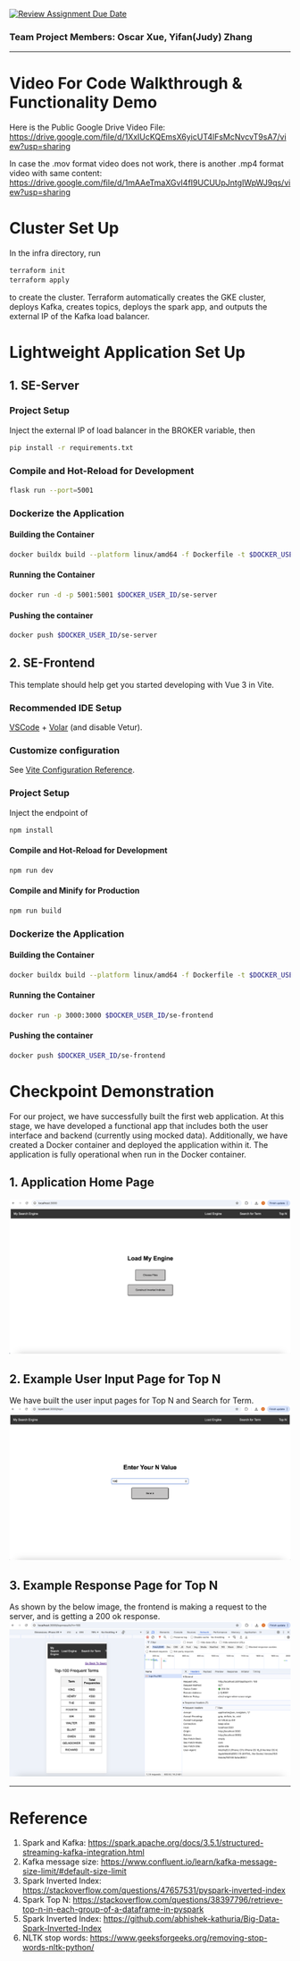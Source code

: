 [![Review Assignment Due Date](https://classroom.github.com/assets/deadline-readme-button-22041afd0340ce965d47ae6ef1cefeee28c7c493a6346c4f15d667ab976d596c.svg)](https://classroom.github.com/a/pLRyr-9g)
### Team Project Members: Oscar Xue, Yifan(Judy) Zhang
---
# Video For Code Walkthrough & Functionality Demo
Here is the Public Google Drive Video File:
https://drive.google.com/file/d/1XxIUcKQEmsX6yicUT4lFsMcNvcvT9sA7/view?usp=sharing

In case the .mov format video does not work, there is another .mp4 format video with same content:
https://drive.google.com/file/d/1mAAeTmaXGvI4fI9UCUUpJntgIWpWJ9qs/view?usp=sharing

# Cluster Set Up
In the infra directory, run
```sh
terraform init
terraform apply
```
to create the cluster. Terraform automatically creates the GKE cluster, deploys Kafka, creates topics, deploys the spark app, and outputs the external IP of the Kafka load balancer.

# Lightweight Application Set Up
## 1. SE-Server

### Project Setup
Inject the external IP of load balancer in the BROKER variable, then
```sh
pip install -r requirements.txt
```

### Compile and Hot-Reload for Development
```sh
flask run --port=5001
```

### Dockerize the Application

#### Building the Container
```sh
docker buildx build --platform linux/amd64 -f Dockerfile -t $DOCKER_USER_ID/se-server .
```

#### Running the Container
```sh
docker run -d -p 5001:5001 $DOCKER_USER_ID/se-server
```

#### Pushing the container
```sh
docker push $DOCKER_USER_ID/se-server
```

## 2. SE-Frontend

This template should help get you started developing with Vue 3 in Vite.

### Recommended IDE Setup

[VSCode](https://code.visualstudio.com/) + [Volar](https://marketplace.visualstudio.com/items?itemName=Vue.volar) (and disable Vetur).

### Customize configuration

See [Vite Configuration Reference](https://vitejs.dev/config/).

### Project Setup
Inject the endpoint of 
```sh
npm install
```

#### Compile and Hot-Reload for Development

```sh
npm run dev
```

#### Compile and Minify for Production

```sh
npm run build
```

### Dockerize the Application

#### Building the Container
```sh
docker buildx build --platform linux/amd64 -f Dockerfile -t $DOCKER_USER_ID/se-frontend .
```

#### Running the Container
```sh
docker run -p 3000:3000 $DOCKER_USER_ID/se-frontend
```

#### Pushing the container
```sh
docker push $DOCKER_USER_ID/se-frontend
```


# Checkpoint Demonstration
For our project, we have successfully built the first web application. At this stage, we have developed a functional app that includes both the user interface and backend (currently using mocked data). Additionally, we have created a Docker container and deployed the application within it. The application is fully operational when run in the Docker container.

## 1. Application Home Page
![image1](./Checkpoint1.png)

## 2. Example User Input Page for Top N 
We have built the user input pages for Top N and Search for Term.
![image1](./Checkpoint2.png)

## 3. Example Response Page for Top N 
As shown by the below image, the frontend is making a request to the server, and is getting a 200 ok response.
![image1](./Checkpoint3.png)

---
# Reference
1. Spark and Kafka: https://spark.apache.org/docs/3.5.1/structured-streaming-kafka-integration.html
2. Kafka message size: https://www.confluent.io/learn/kafka-message-size-limit/#default-size-limit
3. Spark Inverted Index: https://stackoverflow.com/questions/47657531/pyspark-inverted-index
4. Spark Top N: https://stackoverflow.com/questions/38397796/retrieve-top-n-in-each-group-of-a-dataframe-in-pyspark
5. Spark Inverted Index: https://github.com/abhishek-kathuria/Big-Data-Spark-Inverted-Index
6. NLTK stop words: https://www.geeksforgeeks.org/removing-stop-words-nltk-python/
